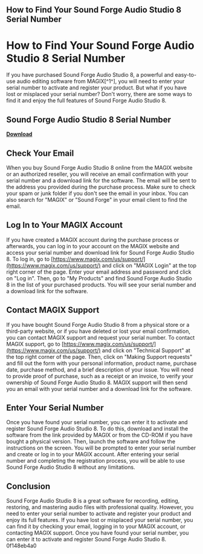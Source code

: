 ## How to Find Your Sound Forge Audio Studio 8 Serial Number

 


 
# How to Find Your Sound Forge Audio Studio 8 Serial Number
 
If you have purchased Sound Forge Audio Studio 8, a powerful and easy-to-use audio editing software from MAGIX[^1^], you will need to enter your serial number to activate and register your product. But what if you have lost or misplaced your serial number? Don't worry, there are some ways to find it and enjoy the full features of Sound Forge Audio Studio 8.
 
## Sound Forge Audio Studio 8 Serial Number


[**Download**](https://www.google.com/url?q=https%3A%2F%2Furloso.com%2F2tKEW6&sa=D&sntz=1&usg=AOvVaw2mC5kdQRDM9wbvPAJjHQe2)

 
## Check Your Email
 
When you buy Sound Forge Audio Studio 8 online from the MAGIX website or an authorized reseller, you will receive an email confirmation with your serial number and a download link for the software. The email will be sent to the address you provided during the purchase process. Make sure to check your spam or junk folder if you don't see the email in your inbox. You can also search for "MAGIX" or "Sound Forge" in your email client to find the email.
 
## Log In to Your MAGIX Account
 
If you have created a MAGIX account during the purchase process or afterwards, you can log in to your account on the MAGIX website and access your serial number and download link for Sound Forge Audio Studio 8. To log in, go to [https://www.magix.com/us/support/](https://www.magix.com/us/support/) and click on "MAGIX Login" at the top right corner of the page. Enter your email address and password and click on "Log in". Then, go to "My Products" and find Sound Forge Audio Studio 8 in the list of your purchased products. You will see your serial number and a download link for the software.
 
## Contact MAGIX Support
 
If you have bought Sound Forge Audio Studio 8 from a physical store or a third-party website, or if you have deleted or lost your email confirmation, you can contact MAGIX support and request your serial number. To contact MAGIX support, go to [https://www.magix.com/us/support/](https://www.magix.com/us/support/) and click on "Technical Support" at the top right corner of the page. Then, click on "Making Support requests" and fill out the form with your personal information, product name, purchase date, purchase method, and a brief description of your issue. You will need to provide proof of purchase, such as a receipt or an invoice, to verify your ownership of Sound Forge Audio Studio 8. MAGIX support will then send you an email with your serial number and a download link for the software.
 
## Enter Your Serial Number
 
Once you have found your serial number, you can enter it to activate and register Sound Forge Audio Studio 8. To do this, download and install the software from the link provided by MAGIX or from the CD-ROM if you have bought a physical version. Then, launch the software and follow the instructions on the screen. You will be prompted to enter your serial number and create or log in to your MAGIX account. After entering your serial number and completing the registration process, you will be able to use Sound Forge Audio Studio 8 without any limitations.
 
## Conclusion
 
Sound Forge Audio Studio 8 is a great software for recording, editing, restoring, and mastering audio files with professional quality. However, you need to enter your serial number to activate and register your product and enjoy its full features. If you have lost or misplaced your serial number, you can find it by checking your email, logging in to your MAGIX account, or contacting MAGIX support. Once you have found your serial number, you can enter it to activate and register Sound Forge Audio Studio 8.
 0f148eb4a0
